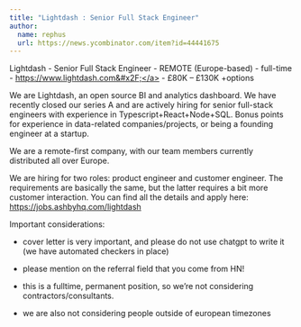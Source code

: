 ```yaml
---
title: "Lightdash : Senior Full Stack Engineer"
author:
  name: rephus
  url: https://news.ycombinator.com/item?id=44441675
---
```


<JobNavigation />

Lightdash - Senior Full Stack Engineer - REMOTE (Europe-based) - full-time - <a href="https:&#x2F;&#x2F;www.lightdash.com&#x2F;">https:&#x2F;&#x2F;www.lightdash.com&#x2F;</a> - £80K – £130K +options

We are Lightdash, an open source BI and analytics dashboard. We have recently closed our series A and are actively hiring for senior full-stack engineers with experience in Typescript+React+Node+SQL. Bonus points for experience in data-related companies&#x2F;projects, or being a founding engineer at a startup.

We are a remote-first company, with our team members currently distributed all over Europe.

We are hiring for two roles: product engineer and customer engineer. The requirements are basically the same, but the latter requires a bit more customer interaction. You can find all the details and apply here: <a href="https:&#x2F;&#x2F;jobs.ashbyhq.com&#x2F;lightdash" rel="nofollow">https:&#x2F;&#x2F;jobs.ashbyhq.com&#x2F;lightdash</a>

Important considerations:

- cover letter is very important, and please do not use chatgpt to write it (we have automated checkers in place)

- please mention on the referral field that you come from HN!

- this is a fulltime, permanent position, so we’re not considering contractors&#x2F;consultants.

- we are also not considering people outside of european timezones
<JobApplication />
